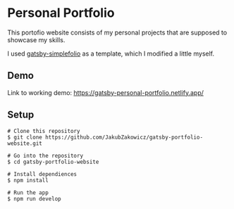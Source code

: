 # Personal Portfolio
This portofio website consists of my personal projects that are supposed to showcase my skills.

I used [gatsby-simplefolio](https://github.com/cobiwave/gatsby-simplefolio) as a template, which I modified a little myself.

## Demo
Link to working demo: https://gatsby-personal-portfolio.netlify.app/

## Setup
```shell
# Clone this repository
$ git clone https://github.com/JakubZakowicz/gatsby-portfolio-website.git

# Go into the repository
$ cd gatsby-portfolio-website

# Install dependiences
$ npm install

# Run the app
$ npm run develop
```
